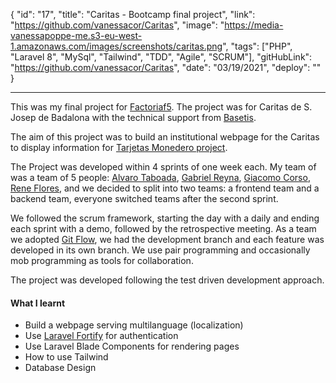 {
"id": "17",
"title": "Caritas - Bootcamp final project",
"link": "https://github.com/vanessacor/Caritas",
"image": "https://media-vanessapoppe-me.s3-eu-west-1.amazonaws.com/images/screenshots/caritas.png",
"tags": ["PHP", "Laravel 8", "MySql", "Tailwind", "TDD", "Agile", "SCRUM"],
"gitHubLink": "https://github.com/vanessacor/Caritas",
"date": "03/19/2021",
"deploy": ""
}

---

This was my final project for [Factoriaf5](http://www.factoriaf5.org/). The project was for Caritas de S. Josep de Badalona with the technical support from [Basetis](https://www.basetis.com/).

The aim of this project was to build an institutional webpage for the Caritas to display information for [Tarjetas Monedero project](https://www.caritas.es/accion_social/un-nuevo-modelo-de-entrega-de-alimentos/).

The Project was developed within 4 sprints of one week each. My team of was a team of 5 people: [Alvaro Taboada](https://github.com/raykotab), [Gabriel Reyna](https://github.com/G4BR1TRZ), [Giacomo Corso](https://github.com/pilpod), [Rene Flores](https://github.com/renejfc), and we decided to split into two teams:  a frontend team and a backend team, everyone switched teams after the second sprint.

We followed the scrum framework, starting the day with a daily and ending each sprint with a demo, followed by the retrospective meeting.
As a team we adopted [Git Flow](https://www.atlassian.com/git/tutorials/comparing-workflows/gitflow-workflow), we had the development branch and each feature was developed in its own branch. We use pair programming and occasionally mob programming as tools for collaboration.

The project was developed following the test driven development approach.

#### What I learnt
- Build a webpage serving multilanguage (localization)
- Use [Laravel Fortify](https://laravel.com/docs/8.x/fortify) for authentication
- Use Laravel Blade Components for rendering pages
- How to use Tailwind
- Database Design


